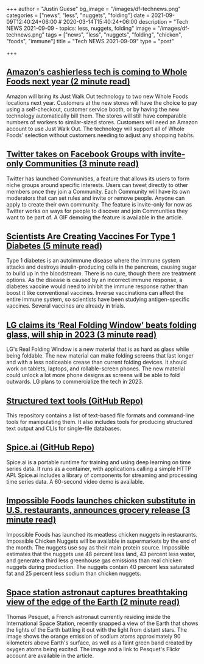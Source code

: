 +++
author = "Justin Guese"
bg_image = "/images/df-technews.png"
categories = ["news", "less", "nuggets", "folding"]
date = 2021-09-09T12:40:24+06:00 # 2020-03-14T15:40:24+06:00
description = "Tech NEWS 2021-09-09 - topics: less, nuggets, folding"
image = "/images/df-technews.png"
tags = ["news", "less", "nuggets", "folding", "chicken", "foods", "immune"]
title = "Tech NEWS 2021-09-09"
type = "post"

+++

## [Amazon’s cashierless tech is coming to Whole Foods next year (2 minute read)](https://www.theverge.com/2021/9/8/22662288/amazon-just-walk-out-whole-foods-cashierless-technology)

Amazon will bring its Just Walk Out technology to two new Whole Foods locations next year. Customers at the new stores will have the choice to pay using a self-checkout, customer service booth, or by having the new technology automatically bill them. The stores will still have comparable numbers of workers to similar-sized stores. Customers will need an Amazon account to use Just Walk Out. The technology will support all of Whole Foods' selection without customers needing to adjust any shopping habits.

## [Twitter takes on Facebook Groups with invite-only Communities (3 minute read)](https://www.theverge.com/2021/9/8/22661649/twitter-releases-communities-facebook-groups-reddit-competitor)

Twitter has launched Communities, a feature that allows its users to form niche groups around specific interests. Users can tweet directly to other members once they join a Community. Each Community will have its own moderators that can set rules and invite or remove people. Anyone can apply to create their own community. The feature is invite-only for now as Twitter works on ways for people to discover and join Communities they want to be part of. A GIF demoing the feature is available in the article.

## [Scientists Are Creating Vaccines For Type 1 Diabetes (5 minute read)](https://interestingengineering.com/scientists-are-creating-vaccines-for-type-1-diabetes)

Type 1 diabetes is an autoimmune disease where the immune system attacks and destroys insulin-producing cells in the pancreas, causing sugar to build up in the bloodstream. There is no cure, though there are treatment options. As the disease is caused by an incorrect immune response, a diabetes vaccine would need to inhibit the immune response rather than boost it like conventional vaccines. Inverse vaccinations can affect the entire immune system, so scientists have been studying antigen-specific vaccines. Several vaccines are already in trials.

## [LG claims its ‘Real Folding Window’ beats folding glass, will ship in 2023 (3 minute read)](https://www.theverge.com/2021/9/7/22661149/lg-real-folding-window-glass-plastic-flexible-phones-pet-availability)

LG's Real Folding Window is a new material that is as hard as glass while being foldable. The new material can make folding screens that last longer and with a less noticeable crease than current folding devices. It should work on tablets, laptops, and rollable-screen phones. The new material could unlock a lot more phone designs as screens will be able to fold outwards. LG plans to commercialize the tech in 2023.

## [Structured text tools (GitHub Repo)](https://github.com/dbohdan/structured-text-tools)

This repository contains a list of text-based file formats and command-line tools for manipulating them. It also includes tools for producing structured text output and CLIs for single-file databases.

## [Spice.ai (GitHub Repo)](https://github.com/spiceai/spiceai#readme)

Spice.ai is a portable runtime for training and using deep learning on time series data. It runs as a container, with applications calling a simple HTTP API. Spice.ai includes a library of components for streaming and processing time series data. A 60-second video demo is available.

## [Impossible Foods launches chicken substitute in U.S. restaurants, announces grocery release (3 minute read)](https://www.cnbc.com/2021/09/07/impossible-foods-launches-chicken-substitute-in-us-restaurants.html)

Impossible Foods has launched its meatless chicken nuggets in restaurants. Impossible Chicken Nuggets will be available in supermarkets by the end of the month. The nuggets use soy as their main protein source. Impossible estimates that the nuggets use 48 percent less land, 43 percent less water, and generate a third less greenhouse gas emissions than real chicken nuggets during production. The nuggets contain 40 percent less saturated fat and 25 percent less sodium than chicken nuggets.

## [Space station astronaut captures breathtaking view of the edge of the Earth (2 minute read)](https://www.cnet.com/news/space-station-astronaut-captures-breathtaking-view-of-the-edge-of-the-earth/)

Thomas Pesquet, a French astronaut currently residing inside the International Space Station, recently snapped a view of the Earth that shows the lights of the Earth battling it out with the light from distant stars. The image shows the orange emission of sodium atoms approximately 90 kilometers above Earth's surface, as well as a faint green band created by oxygen atoms being excited. The image and a link to Pesquet's Flickr account are available in the article.

